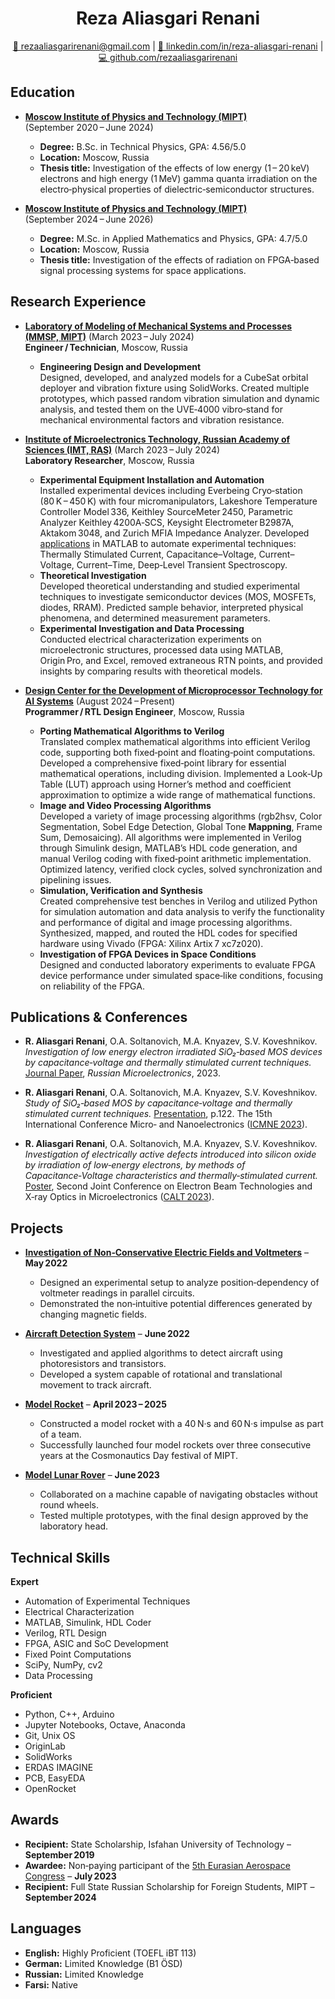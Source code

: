 <h1 align="center">Reza Aliasgari Renani</h1>

<p align="center">
<a href="mailto:rezaaliasgarirenani@gmail.com">📧 rezaaliasgarirenani@gmail.com</a> |
<a href="https://linkedin.com/in/reza-aliasgari-renani/">🔗 linkedin.com/in/reza-aliasgari-renani</a> |
<a href="https://github.com/rezaaliasgarirenani">💻 github.com/rezaaliasgarirenani</a>
</p>

## Education

- **[Moscow Institute of Physics and Technology (MIPT)](https://mipt.ru/)** (September&nbsp;2020 – June&nbsp;2024)  
  - **Degree:** B.Sc. in Technical Physics, GPA: 4.56/5.0  
  - **Location:** Moscow, Russia  
  - **Thesis title:** Investigation of the effects of low energy (1 – 20 keV) electrons and high energy (1 MeV) gamma quanta irradiation on the electro‑physical properties of dielectric‑semiconductor structures.

- **[Moscow Institute of Physics and Technology (MIPT)](https://mipt.ru/)** (September&nbsp;2024 – June&nbsp;2026)  
  - **Degree:** M.Sc. in Applied Mathematics and Physics, GPA: 4.7/5.0  
  - **Location:** Moscow, Russia  
  - **Thesis title:** Investigation of the effects of radiation on FPGA‑based signal processing systems for space applications.

## Research Experience

- **[Laboratory of Modeling of Mechanical Systems and Processes (MMSP, MIPT)](https://mipt.ru/dasr/about/kaf_faculty/mmsp)** (March&nbsp;2023 – July&nbsp;2024)  
  **Engineer / Technician**, Moscow, Russia  
  - **Engineering Design and Development**  
    Designed, developed, and analyzed models for a CubeSat orbital deployer and vibration fixture using SolidWorks. Created multiple prototypes, which passed random vibration simulation and dynamic analysis, and tested them on the UVE‑4000 vibro‑stand for mechanical environmental factors and vibration resistance.

- **[Institute of Microelectronics Technology, Russian Academy of Sciences (IMT, RAS)](https://new.ras.ru/en/)** (March&nbsp;2023 – July&nbsp;2024)  
  **Laboratory Researcher**, Moscow, Russia  
  - **Experimental Equipment Installation and Automation**  
    Installed experimental devices including Everbeing Cryo‑station (80 K – 450 K) with four micromanipulators, Lakeshore Temperature Controller Model 336, Keithley SourceMeter 2450, Parametric Analyzer Keithley 4200A‑SCS, Keysight Electrometer B2987A, Aktakom 3048, and Zurich MFIA Impedance Analyzer. Developed [applications](https://github.com/rezaaliasgarirenani/IMT-Automation) in MATLAB to automate experimental techniques: Thermally Stimulated Current, Capacitance–Voltage, Current–Voltage, Current–Time, Deep‑Level Transient Spectroscopy.  
  - **Theoretical Investigation**  
    Developed theoretical understanding and studied experimental techniques to investigate semiconductor devices (MOS, MOSFETs, diodes, RRAM). Predicted sample behavior, interpreted physical phenomena, and determined measurement parameters.  
  - **Experimental Investigation and Data Processing**  
    Conducted electrical characterization experiments on microelectronic structures, processed data using MATLAB, Origin Pro, and Excel, removed extraneous RTN points, and provided insights by comparing results with theoretical models.

- **[Design Center for the Development of Microprocessor Technology for AI Systems](http://ai.mipt.ru/design-center)** (August&nbsp;2024 – Present)  
  **Programmer / RTL Design Engineer**, Moscow, Russia  
  - **Porting Mathematical Algorithms to Verilog**  
    Translated complex mathematical algorithms into efficient Verilog code, supporting both fixed‑point and floating‑point computations. Developed a comprehensive fixed‑point library for essential mathematical operations, including division. Implemented a Look‑Up Table (LUT) approach using Horner’s method and coefficient approximation to optimize a wide range of mathematical functions.  
  - **Image and Video Processing Algorithms**  
    Developed a variety of image processing algorithms (rgb2hsv, Color Segmentation, Sobel Edge Detection, Global Tone **Mappning**, Frame Sum, Demosaicing). All algorithms were implemented in Verilog through Simulink design, MATLAB’s HDL code generation, and manual Verilog coding with fixed‑point arithmetic implementation. Optimized latency, verified clock cycles, solved synchronization and pipelining issues.  
  - **Simulation, Verification and Synthesis**  
    Created comprehensive test benches in Verilog and utilized Python for simulation automation and data analysis to verify the functionality and performance of digital and image processing algorithms. Synthesized, mapped, and routed the HDL codes for specified hardware using Vivado (FPGA: Xilinx Artix 7 xc7z020).  
  - **Investigation of FPGA Devices in Space Conditions**  
    Designed and conducted laboratory experiments to evaluate FPGA device performance under simulated space‑like conditions, focusing on reliability of the FPGA.

## Publications & Conferences

- **R. Aliasgari Renani**, O.A. Soltanovich, M.A. Knyazev, S.V. Koveshnikov.  
  _Investigation of low energy electron irradiated SiO₂‑based MOS devices by capacitance‑voltage and thermally stimulated current techniques._ [Journal Paper](https://doi.org/10.1134/S1063739723600516), *Russian Microelectronics*, 2023.

- **R. Aliasgari Renani**, O.A. Soltanovich, M.A. Knyazev, S.V. Koveshnikov.  
  _Study of SiO₂‑based MOS by capacitance‑voltage and thermally stimulated current techniques._ [Presentation](https://icmne.ftian.ru/wp-content/uploads/icmne-2023_e-version.pdf), p.122. The 15th International Conference Micro‑ and Nanoelectronics ([ICMNE 2023](https://icmne.ftian.ru)).

- **R. Aliasgari Renani**, O.A. Soltanovich, M.A. Knyazev, S.V. Koveshnikov.  
  _Investigation of electrically active defects introduced into silicon oxide by irradiation of low‑energy electrons, by methods of Capacitance‑Voltage characteristics and thermally‑stimulated current._ [Poster](https://cebt23.iptm.ru/download/numbered/91.pdf), Second Joint Conference on Electron Beam Technologies and X‑ray Optics in Microelectronics ([CALT 2023](https://cebt23.iptm.ru)).

## Projects

- **[Investigation of Non‑Conservative Electric Fields and Voltmeters](https://github.com/rezaaliasgarirenani/Non-Conservative-Electric-Fields-and-Voltmeters)** – **May 2022**  
  - Designed an experimental setup to analyze position‑dependency of voltmeter readings in parallel circuits.  
  - Demonstrated the non‑intuitive potential differences generated by changing magnetic fields.

- **[Aircraft Detection System](https://github.com/rezaaliasgarirenani/Aircraft-Detection-System)** – **June 2022**  
  - Investigated and applied algorithms to detect aircraft using photoresistors and transistors.  
  - Developed a system capable of rotational and translational movement to track aircraft.

- **[Model Rocket](https://github.com/icarus-imperium/rocket-2025)** – **April 2023 – 2025**  
  - Constructed a model rocket with a 40 N·s and 60 N·s impulse as part of a team.  
  - Successfully launched four model rockets over three consecutive years at the Cosmonautics Day festival of MIPT.

- **[Model Lunar Rover](https://github.com/rezaaliasgarirenani/Rover)** – **June 2023**  
  - Collaborated on a machine capable of navigating obstacles without round wheels.  
  - Tested multiple prototypes, with the final design approved by the laboratory head.

## Technical Skills

**Expert**  
- Automation of Experimental Techniques  
- Electrical Characterization  
- MATLAB, Simulink, HDL Coder  
- Verilog, RTL Design  
- FPGA, ASIC and SoC Development  
- Fixed Point Computations  
- SciPy, NumPy, cv2  
- Data Processing  

**Proficient**  
- Python, C++, Arduino  
- Jupyter Notebooks, Octave, Anaconda  
- Git, Unix OS  
- OriginLab  
- SolidWorks  
- ERDAS IMAGINE  
- PCB, EasyEDA  
- OpenRocket  

## Awards

- **Recipient:** State Scholarship, Isfahan University of Technology – **September 2019**  
- **Awardee:** Non‑paying participant of the [5th Eurasian Aerospace Congress](https://congress.aero/en/) – **July 2023**  
- **Recipient:** Full State Russian Scholarship for Foreign Students, MIPT – **September 2024**  

## Languages

- **English:** Highly Proficient (TOEFL iBT 113)  
- **German:** Limited Knowledge (B1 ÖSD)  
- **Russian:** Limited Knowledge  
- **Farsi:** Native
